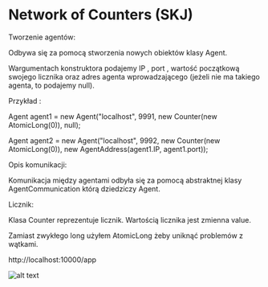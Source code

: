 # Network of Counters (SKJ)

Tworzenie agentów:

Odbywa się za pomocą stworzenia nowych obiektów klasy Agent. 

Wargumentach konstruktora podajemy IP , port , wartość początkową swojego licznika oraz adres agenta wprowadzającego (jeżeli nie ma takiego agenta, to podajemy null).
  
Przykład :

Agent agent1 = new Agent("localhost", 9991, new Counter(new AtomicLong(0)), null);

Agent agent2 = new Agent("localhost", 9992, new Counter(new AtomicLong(0)), new AgentAddress(agent1.IP, agent1.port));

Opis komunikacji:

Komunikacja między agentami odbyła się za pomocą abstraktnej klasy AgentCommunication którą dziedziczy Agent.

Licznik:

Klasa Counter reprezentuje licznik. Wartością licznika jest zmienna value. 

Zamiast zwykłego long użyłem AtomicLong żeby uniknąć problemów z wątkami.

http://localhost:10000/app

![alt text](https://github.com/s15444/NetworkOfCounters-SKJ/blob/master/project-info/1.PNG)
